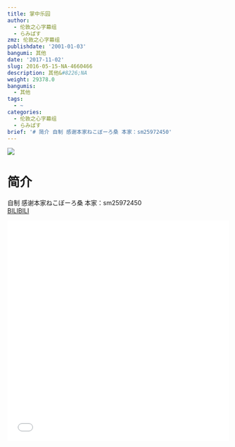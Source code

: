 ```yaml
---
title: 掌中乐园
author:
  - 伦敦之心字幕组
  - らみぱす
zmz: 伦敦之心字幕组
publishdate: '2001-01-03'
bangumi: 其他
date: '2017-11-02'
slug: 2016-05-15-NA-4660466
description: 其他&#8226;NA
weight: 29378.0
bangumis:
  - 其他
tags:
  - ~
categories:
  - 伦敦之心字幕组
  - らみぱす
brief: '# 简介 自制 感谢本家ねこぼーろ桑 本家：sm25972450'
---
```

![](https://i.imgur.com/8XpHD5Z.png)
# 简介  
自制 感谢本家ねこぼーろ桑   本家：sm25972450    
  [BILIBILI](https://www.bilibili.com/video/av4660466/)

<div class="vcontainer">  <iframe class='video' src="//www.bilibili.com/blackboard/player.html?aid=4660466" width="100%" height="500" frameborder="0" allowfullscreen="allowfullscreen"></iframe></div>
